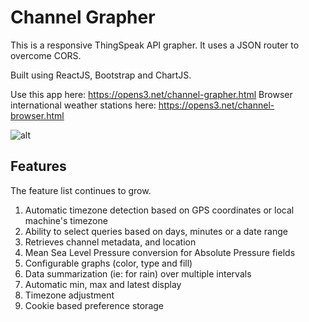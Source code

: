 # Channel Grapher
This is a responsive ThingSpeak API grapher. It uses a JSON router to overcome CORS.

Built using ReactJS, Bootstrap and ChartJS.

Use this app here: https://opens3.net/channel-grapher.html
Browser international weather stations here:  https://opens3.net/channel-browser.html


![alt](https://opens3.net/files/upload-1573463008486-1-0.jpg)

## Features
The feature list continues to grow.

1. Automatic timezone detection based on GPS coordinates or local machine's timezone
2. Ability to select queries based on days, minutes or a date range
3. Retrieves channel metadata, and location
4. Mean Sea Level Pressure conversion for Absolute Pressure fields
5. Configurable graphs (color, type and fill)
6. Data summarization (ie: for rain) over multiple intervals
7. Automatic min, max and latest display
8. Timezone adjustment
9. Cookie based preference storage 
